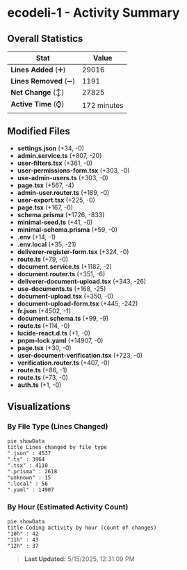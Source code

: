 # ecodeli-1 - Activity Summary 

## Overall Statistics

| Stat                   | Value                                                             |
| ---------------------- | ----------------------------------------------------------------- |
| **Lines Added** (➕)   | 29016                                          |
| **Lines Removed** (➖) | 1191                                        |
| **Net Change** (↕)    | 27825                |
| **Active Time** (⌚)   | 172 minutes |


## Modified Files
- **settings.json** (+34, -0)
- **admin.service.ts** (+807, -20)
- **user-filters.tsx** (+361, -0)
- **user-permissions-form.tsx** (+303, -0)
- **use-admin-users.ts** (+303, -0)
- **page.tsx** (+567, -4)
- **admin-user.router.ts** (+189, -0)
- **user-export.tsx** (+225, -0)
- **page.tsx** (+167, -0)
- **schema.prisma** (+1726, -833)
- **minimal-seed.ts** (+41, -0)
- **minimal-schema.prisma** (+59, -0)
- **.env** (+14, -1)
- **.env.local** (+35, -21)
- **deliverer-register-form.tsx** (+324, -0)
- **route.ts** (+79, -0)
- **document.service.ts** (+1182, -2)
- **document.router.ts** (+351, -6)
- **deliverer-document-upload.tsx** (+343, -26)
- **use-documents.ts** (+168, -25)
- **document-upload.tsx** (+350, -0)
- **document-upload-form.tsx** (+445, -242)
- **fr.json** (+4502, -1)
- **document.schema.ts** (+99, -9)
- **route.ts** (+114, -0)
- **lucide-react.d.ts** (+1, -0)
- **pnpm-lock.yaml** (+14907, -0)
- **page.tsx** (+30, -0)
- **user-document-verification.tsx** (+723, -0)
- **verification.router.ts** (+407, -0)
- **route.ts** (+86, -1)
- **route.ts** (+73, -0)
- **auth.ts** (+1, -0)

## Visualizations

### By File Type (Lines Changed)

```mermaid
pie showData
title Lines changed by file type
".json" : 4537
".ts" : 3964
".tsx" : 4110
".prisma" : 2618
"unknown" : 15
".local" : 56
".yaml" : 14907
```

### By Hour (Estimated Activity Count)

```mermaid
pie showData
title Coding activity by hour (count of changes)
"10h" : 42
"11h" : 43
"12h" : 37
```


> **Last Updated:** 5/15/2025, 12:31:09 PM